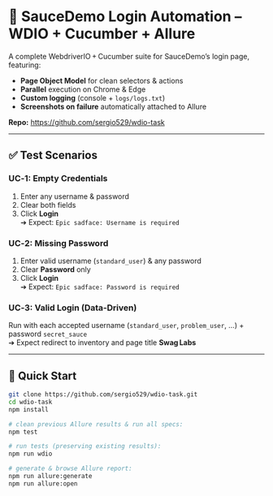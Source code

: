 # 🧪 SauceDemo Login Automation – WDIO + Cucumber + Allure

A complete WebdriverIO + Cucumber suite for SauceDemo’s login page, featuring:

- **Page Object Model** for clean selectors & actions  
- **Parallel** execution on Chrome & Edge  
- **Custom logging** (console + `logs/logs.txt`)  
- **Screenshots on failure** automatically attached to Allure  

**Repo:** https://github.com/sergio529/wdio-task

---

## ✅ Test Scenarios

### UC‑1: Empty Credentials  
1. Enter any username & password  
2. Clear both fields  
3. Click **Login**  
➔ Expect: `Epic sadface: Username is required`

### UC‑2: Missing Password  
1. Enter valid username (`standard_user`) & any password  
2. Clear **Password** only  
3. Click **Login**  
➔ Expect: `Epic sadface: Password is required`

### UC‑3: Valid Login (Data‑Driven)  
Run with each accepted username (`standard_user`, `problem_user`, …) + password `secret_sauce`  
➔ Expect redirect to inventory and page title **Swag Labs**

---

## 🚀 Quick Start

```bash
git clone https://github.com/sergio529/wdio-task.git
cd wdio-task
npm install

# clean previous Allure results & run all specs:
npm test   

# run tests (preserving existing results):
npm run wdio

# generate & browse Allure report:
npm run allure:generate
npm run allure:open
